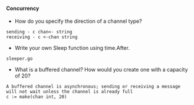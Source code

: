 #### Concurrency

- How do you specify the direction of a channel type?
```
sending - c chan<- string
receiving - c <-chan string
```

- Write your own Sleep function using time.After.
```
sleeper.go
```

- What is a buffered channel? How would you create one with a capacity of 20?
```
A buffered channel is asynchronous; sending or receiving a message will not wait unless the channel is already full
c := make(chan int, 20)
```
